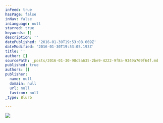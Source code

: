 ```yaml
---
inFeed: true
hasPage: false
inNav: false
inLanguage: null
starred: true
keywords: []
description: ''
datePublished: '2016-01-30T19:53:08.669Z'
dateModified: '2016-01-30T19:53:05.193Z'
title: ''
author: []
sourcePath: _posts/2016-01-30-98c5a635-2be9-4222-9f8a-9349a769f64f.md
published: true
authors: []
publisher:
  name: null
  domain: null
  url: null
  favicon: null
_type: Blurb

---
```

![](https://the-grid-user-content.s3-us-west-2.amazonaws.com/8a324c60-b227-4271-8c8b-386724e228da.JPG)